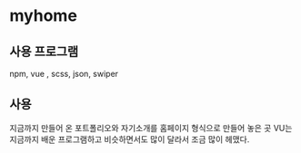 # myhome

## 사용 프로그램
npm, vue , scss, json, swiper

## 사용
지금까지 만들어 온 포트폴리오와 자기소개를 홈페이지 형식으로 만들어 놓은 곳
VU는 지금까지 배운 프로그램하고 비슷하면서도 많이 달라서 조금 많이 헤맸다.
